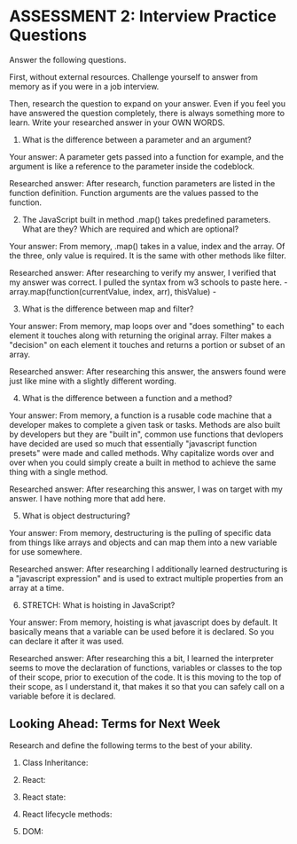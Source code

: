 # ASSESSMENT 2: Interview Practice Questions

Answer the following questions.

First, without external resources. Challenge yourself to answer from memory as if you were in a job interview.

Then, research the question to expand on your answer. Even if you feel you have answered the question completely, there is always something more to learn. Write your researched answer in your OWN WORDS.

1. What is the difference between a parameter and an argument?

  Your answer: A parameter gets passed into a function for example, and the argument is like a reference to the parameter inside the codeblock.

  Researched answer: After research, function parameters are listed in the function definition. Function arguments are the values passed to the function.



2. The JavaScript built in method .map() takes predefined parameters. What are they? Which are required and which are optional?

  Your answer: From memory, .map() takes in a value, index and the array. Of the three, only value is required. It is the same with other methods like filter.

  Researched answer: After researching to verify my answer, I verified that my answer was correct. I pulled the syntax from w3 schools to paste here. - array.map(function(currentValue, index, arr), thisValue) -



3. What is the difference between map and filter?

  Your answer: From memory, map loops over and "does something" to each element it touches along with returning the original array. Filter makes a "decision" on each element it touches and returns a portion or subset of an array.

  Researched answer: After researching this answer, the answers found were just like mine with a slightly different wording.



4. What is the difference between a function and a method?

  Your answer: From memory, a function is a rusable code machine that a developer makes to complete a given task or tasks. Methods are also built by developers but they are "built in", common use functions that devlopers have decided are used so much that essentially "javascript function presets" were made and called methods. Why capitalize words over and over when you could simply create a built in method to achieve the same thing with a single method.

  Researched answer: After researching this answer, I was on target with my answer. I have nothing more that add here.



5. What is object destructuring?

  Your answer: From memory, destructuring is the pulling of specific data from things like arrays and objects and can map them into a new variable for use somewhere.

  Researched answer: After researching I additionally learned destructuring is a "javascript expression" and is used to extract multiple properties from an array​ at a time.



6. STRETCH: What is hoisting in JavaScript?

  Your answer: From memory, hoisting is what javascript does by default. It basically means that a variable can be used before it is declared. So you can declare it after it was used.

  Researched answer: After researching this a bit, I learned the interpreter seems to move the declaration of functions, variables or classes to the top of their scope, prior to execution of the code. It is this moving to the top of their scope, as I understand it, that makes it so that you can safely call on a variable before it is declared.



## Looking Ahead: Terms for Next Week

Research and define the following terms to the best of your ability.

1. Class Inheritance:

2. React:

3. React state:

4. React lifecycle methods:

5. DOM:

